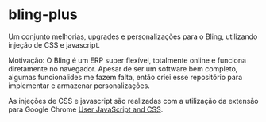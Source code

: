 # bling-plus
Um conjunto melhorias, upgrades e personalizações para o Bling, utilizando injeção de CSS e javascript.


Motivação: O Bling é um ERP super flexível, totalmente online e funciona diretamente no navegador. Apesar de ser um software bem completo, algumas funcionalides me fazem falta, então criei esse repositório para implementar e armazenar personalizações.


As injeções de CSS e javascript são realizadas com a utilização da extensão para Google Chrome <a href="https://chrome.google.com/webstore/detail/user-javascript-and-css/nbhcbdghjpllgmfilhnhkllmkecfmpld">User JavaScript and CSS</a>.
